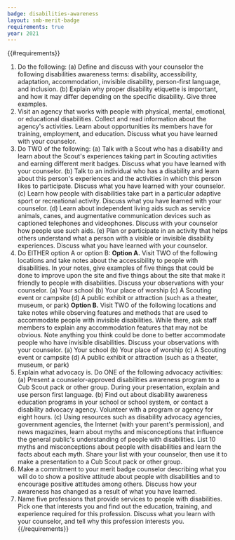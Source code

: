 ```yaml
---
badge: disabilities-awareness
layout: smb-merit-badge
requirements: true
year: 2021
---
```


{{#requirements}}
1. Do the following:
    (a) Define and discuss with your counselor the following disabilities awareness terms: disability, accessibility, adaptation, accommodation, invisible disability, person-first language, and inclusion.
    (b) Explain why proper disability etiquette is important, and how it may differ depending on the specific disability. Give three examples.
2. Visit an agency that works with people with physical, mental, emotional, or educational disabilities. Collect and read information about the agency's activities. Learn about opportunities its members have for training, employment, and education. Discuss what you have learned with your counselor.
3. Do TWO of the following:
    (a) Talk with a Scout who has a disability and learn about the Scout's experiences taking part in Scouting activities and earning different merit badges. Discuss what you have learned with your counselor.
    (b) Talk to an individual who has a disability and learn about this person's experiences and the activities in which this person likes to participate. Discuss what you have learned with your counselor.
    (c) Learn how people with disabilities take part in a particular adaptive sport or recreational activity. Discuss what you have learned with your counselor.
    (d) Learn about independent living aids such as service animals, canes, and augmentative communication devices such as captioned telephones and videophones. Discuss with your counselor how people use such aids.
    (e) Plan or participate in an activity that helps others understand what a person with a visible or invisible disability experiences. Discuss what you have learned with your counselor.
4. Do EITHER option A or option B:
    **Option A.** Visit TWO of the following locations and take notes about the accessibility to people with disabilities. In your notes, give examples of five things that could be done to improve upon the site and five things about the site that make it friendly to people with disabilities. Discuss your observations with your counselor.
    (a) Your school
    (b) Your place of worship
    (c) A Scouting event or campsite
    (d) A public exhibit or attraction (such as a theater, museum, or park)
    **Option B.** Visit TWO of the following locations and take notes while observing features and methods that are used to accommodate people with invisible disabilities. While there, ask staff members to explain any accommodation features that may not be obvious. Note anything you think could be done to better accommodate people who have invisible disabilities. Discuss your observations with your counselor.
    (a) Your school
    (b) Your place of worship
    (c) A Scouting event or campsite
    (d) A public exhibit or attraction (such as a theater, museum, or park)
5. Explain what advocacy is. Do ONE of the following advocacy activities:
    (a) Present a counselor-approved disabilities awareness program to a Cub Scout pack or other group. During your presentation, explain and use person first language.
    (b) Find out about disability awareness education programs in your school or school system, or contact a disability advocacy agency. Volunteer with a program or agency for eight hours.
    (c) Using resources such as disability advocacy agencies, government agencies, the Internet (with your parent's permission), and news magazines, learn about myths and misconceptions that influence the general public's understanding of people with disabilities. List 10 myths and misconceptions about people with disabilities and learn the facts about each myth. Share your list with your counselor, then use it to make a presentation to a Cub Scout pack or other group.
6. Make a commitment to your merit badge counselor describing what you will do to show a positive attitude about people with disabilities and to encourage positive attitudes among others. Discuss how your awareness has changed as a result of what you have learned.
7. Name five professions that provide services to people with disabilities. Pick one that interests you and find out the education, training, and experience required for this profession. Discuss what you learn with your counselor, and tell why this profession interests you.
{{/requirements}}
